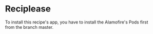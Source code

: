 # Reciplease
To install this recipe's app, you have to install the Alamofire's Pods first from the branch master.
